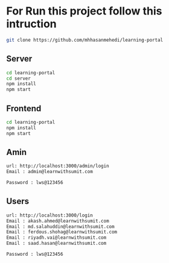 # For Run this project follow this intruction

```bash
git clone https://github.com/mhhasanmehedi/learning-portal
```

## Server

```bash
cd learning-portal
cd server
npm install
npm start
```

## Frontend

```bash
cd learning-portal
npm install
npm start
```

## Amin

```bash
url: http://localhost:3000/admin/login
Email : admin@learnwithsumit.com

Password : lws@123456
```

## Users

```bash
url: http://localhost:3000/login
Email : akash.ahmed@learnwithsumit.com
Email : md.salahuddin@learnwithsumit.com
Email : ferdous.shohag@learnwithsumit.com
Email : riyadh.vai@learnwithsumit.com
Email : saad.hasan@learnwithsumit.com

Password : lws@123456
```
